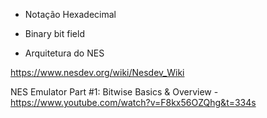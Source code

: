 - Notação Hexadecimal


- Binary bit field

- Arquitetura do NES

https://www.nesdev.org/wiki/Nesdev_Wiki

NES Emulator Part #1: Bitwise Basics & Overview - https://www.youtube.com/watch?v=F8kx56OZQhg&t=334s
